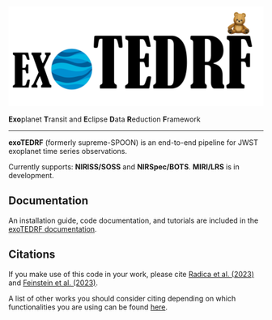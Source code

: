 <p align="center">
  <img width = "600" src="./docs/figures/logo.png"/>
</p>

**Exo**planet **T**ransit and **E**clipse **D**ata **R**eduction **F**ramework
___


**exoTEDRF** (formerly supreme-SPOON) is an end-to-end pipeline for JWST exoplanet time series observations.  

Currently supports: **NIRISS/SOSS** and **NIRSpec/BOTS**. **MIRI/LRS** is in development.

## Documentation
An installation guide, code documentation, and tutorials are included in the [exoTEDRF documentation](https://exotedrf.readthedocs.io/en/latest/index.html).

## Citations
If you make use of this code in your work, please cite [Radica et al. (2023)](https://ui.adsabs.harvard.edu/abs/2023MNRAS.524..835R/abstract) 
and [Feinstein et al. (2023)](https://ui.adsabs.harvard.edu/abs/2023Natur.614..670F/abstract).  

A list of other works you should consider citing depending on which functionalities you are using can be found [here]().

